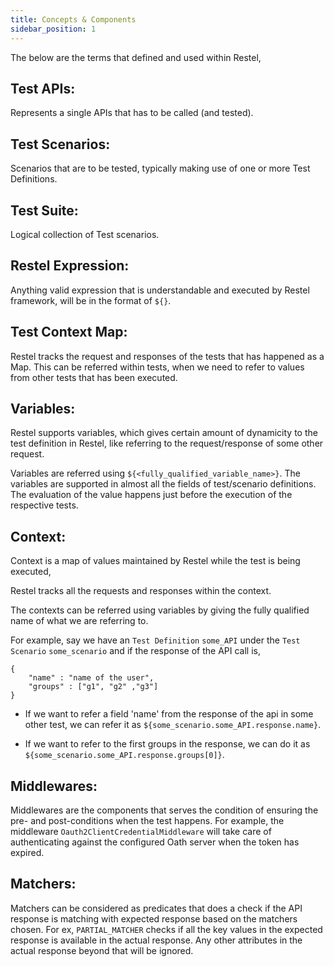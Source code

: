 ```yaml
---
title: Concepts & Components
sidebar_position: 1
---
```


The below are the terms that defined and used within Restel,

## Test APIs: 

Represents a single APIs that has to be called (and tested).

## Test Scenarios:

Scenarios that are to be tested, typically making use of one or more Test Definitions.

## Test Suite:

Logical collection of Test scenarios.

## Restel Expression:

Anything valid expression that is understandable and executed by Restel framework, will be in the format of `${}`.

## Test Context Map:

Restel tracks the request and responses of the tests that has happened as a Map. This can be referred within tests, when we need to refer to values from other tests that has been executed.

## Variables:

Restel supports variables, which gives certain amount of dynamicity to the test definition in Restel, like referring to the request/response of some other request.

Variables are referred using `${<fully_qualified_variable_name>}`. The variables are supported in almost all the fields of test/scenario definitions. The evaluation of the value happens just before the execution of the respective tests.

## Context:

Context is a map of values maintained by Restel while the test is being executed,

Restel tracks all the requests and responses within the context.

The contexts can be referred using variables by giving the fully qualified name of what we are referring to.

For example, say we have an `Test Definition` `some_API` under the `Test Scenario` `some_scenario` and if the response of the API call is,

```
{
    "name" : "name of the user",
    "groups" : ["g1", "g2" ,"g3"]
}
```
- If we want to refer a field 'name' from the response of the api in some other test, we can refer it as `${some_scenario.some_API.response.name}`.

- If we want to refer to the first groups in the response, we can do it as `${some_scenario.some_API.response.groups[0]}`.

## Middlewares:

Middlewares are the components that serves the condition of ensuring the pre- and post-conditions when the test happens. For example, the middleware `Oauth2ClientCredentialMiddleware` will take care of authenticating against the configured Oath server when the token has expired.

## Matchers:

Matchers can be considered as predicates that does a check if the API response is matching with expected response based on the matchers chosen. For ex, `PARTIAL_MATCHER` checks if all the key values in the expected response is available in the actual response. Any other attributes in the actual response beyond that will be ignored.
